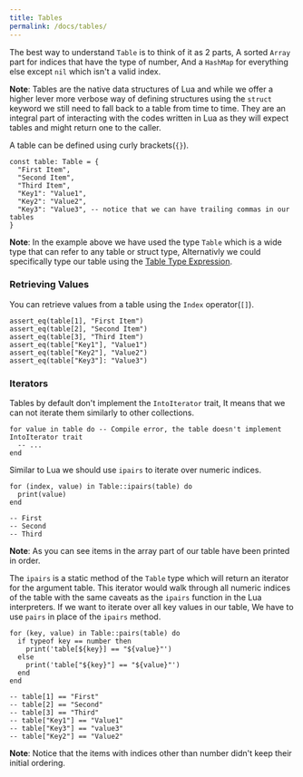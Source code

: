 ```yaml
---
title: Tables
permalink: /docs/tables/
---
```


The best way to understand `Table` is to think of it as 2 parts, A sorted `Array` part for indices that have the type of number, And a `HashMap` for everything else except `nil` which isn't a valid index.

__Note__: Tables are the native data structures of Lua and while we offer a higher lever more verbose way of defining structures using the `struct` keyword we still need to fall back to a table from time to time. They are an integral part of interacting with the codes written in Lua as they will expect tables and might return one to the caller.


A table can be defined using curly brackets(`{}`).

```fuse
const table: Table = {
  "First Item",
  "Second Item",
  "Third Item",
  "Key1": "Value1",
  "Key2": "Value2",
  "Key3": "Value3", -- notice that we can have trailing commas in our tables
}
```

__Note__: In the example above we have used the type `Table` which is a wide type that can refer to any table or struct type, Alternativly we could specifically type our table using the [Table Type Expression](#type).

### Retrieving Values

You can retrieve values from a table using the `Index` operator(`[]`).

```fuse
assert_eq(table[1], "First Item")
assert_eq(table[2], "Second Item")
assert_eq(table[3], "Third Item")
assert_eq(table["Key1"], "Value1")
assert_eq(table["Key2"], "Value2")
assert_eq(table["Key3"]: "Value3")
```

### Iterators

Tables by default don't implement the `IntoIterator` trait, It means that we can not iterate them similarly to other collections.

```fuse
for value in table do -- Compile error, the table doesn't implement IntoIterator trait
  -- ...
end
```

Similar to Lua we should use `ipairs` to iterate over numeric indices.

```fuse
for (index, value) in Table::ipairs(table) do
  print(value)
end

-- First
-- Second
-- Third
```

__Note__: As you can see items in the array part of our table have been printed in order.

The `ipairs` is a static method of the `Table` type which will return an iterator for the argument table. This iterator would walk through all numeric indices of the table with the same caveats as the `ipairs` function in the Lua interpreters.
If we want to iterate over all key values in our table, We have to use `pairs` in place of the `ipairs` method.

```fuse
for (key, value) in Table::pairs(table) do
  if typeof key == number then
    print('table[${key}] == "${value}"')
  else 
    print('table["${key}"] == "${value}"')
  end
end

-- table[1] == "First"
-- table[2] == "Second"
-- table[3] == "Third"
-- table["Key1"] == "Value1"
-- table["Key3"] == "value3"
-- table["Key2"] == "Value2"
```

__Note__: Notice that the items with indices other than number didn't keep their initial ordering.
